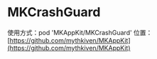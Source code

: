 # MKCrashGuard
使用方式：pod 'MKAppKit/MKCrashGuard'
位置：[https://github.com/mythkiven/MKAppKit](https://github.com/mythkiven/MKAppKit)
